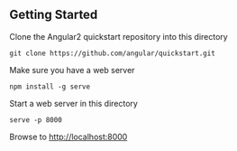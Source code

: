 ## Getting Started
Clone the Angular2 quickstart repository into this directory

```
git clone https://github.com/angular/quickstart.git
```

Make sure you have a web server

```
npm install -g serve
```

Start a web server in this directory

```
serve -p 8000
```

Browse to [http://localhost:8000](http://localhost:8000)

